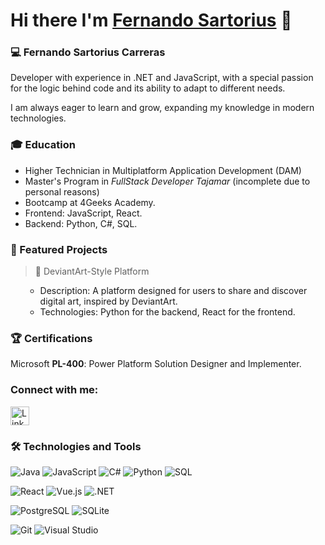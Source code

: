 # Hi there I'm [Fernando Sartorius](https://github.com/Sartorius11) 👋 

### 💻 Fernando Sartorius Carreras
Developer with experience in .NET and JavaScript, with a special passion for the logic behind code and its ability to adapt to different needs.

I am always eager to learn and grow, expanding my knowledge in modern technologies.

### 🎓 Education
* Higher Technician in Multiplatform Application Development (DAM)
* Master's Program in *FullStack Developer Tajamar* (incomplete due to personal reasons)
* Bootcamp at 4Geeks Academy.
* Frontend: JavaScript, React.
* Backend: Python, C#, SQL.

### 🚀 Featured Projects
> 📁 DeviantArt-Style Platform
<ul>
  <ul>
  <li>
    Description: A platform designed for users to share and discover digital art, inspired by DeviantArt.
  </li>
  <li> Technologies: Python for the backend, React for the frontend.
  </li>
  </ul>
</ul> 

### 🏆 Certifications
 Microsoft **PL-400**: Power Platform Solution Designer and Implementer.

### Connect with me:
<a href="https://www.linkedin.com/in/fernando-sartorius-carreras/" target="_blank">
  <img src="https://raw.githubusercontent.com/rahuldkjain/github-profile-readme-generator/master/src/images/icons/Social/linked-in-alt.svg" alt="LinkedIn" width="30"/>
</a>




### 🛠️ Technologies and Tools  
![Java](https://img.shields.io/badge/-Java-007396?logo=java&logoColor=white&style=flat-square)
![JavaScript](https://img.shields.io/badge/-JavaScript-F7DF1E?logo=javascript&logoColor=black&style=flat-square)
![C#](https://img.shields.io/badge/-C%23-239120?logo=c-sharp&logoColor=white&style=flat-square)
![Python](https://img.shields.io/badge/-Python-3776AB?logo=python&logoColor=white&style=flat-square)
![SQL](https://img.shields.io/badge/-SQL-4479A1?logo=MySQL&logoColor=white&style=flat-square)

![React](https://img.shields.io/badge/-React-61DAFB?logo=react&logoColor=white&style=flat-square)
![Vue.js](https://img.shields.io/badge/-Vue.js-4FC08D?logo=vue.js&logoColor=white&style=flat-square)
![.NET](https://img.shields.io/badge/-.NET-512BD4?logo=dotnet&logoColor=white&style=flat-square)

![PostgreSQL](https://img.shields.io/badge/-PostgreSQL-336791?logo=postgresql&logoColor=white&style=flat-square)
![SQLite](https://img.shields.io/badge/-SQLite-003B57?logo=sqlite&logoColor=white&style=flat-square)

![Git](https://img.shields.io/badge/-Git-F05032?logo=git&logoColor=white&style=flat-square)
![Visual Studio](https://img.shields.io/badge/-Visual%20Studio-5C2D91?logo=visual-studio&logoColor=white&style=flat-square)














